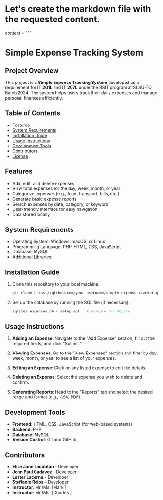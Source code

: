 # Let's create the markdown file with the requested content.
content = """
# Simple Expense Tracking System

## Project Overview

This project is a **Simple Expense Tracking System** developed as a requirement for **IT 201L** and **IT 207L** under the BSIT program at SLSU-TO, Batch 2024. The system helps users track their daily expenses and manage personal finances efficiently.

## Table of Contents
- [Features](#features)
- [System Requirements](#system-requirements)
- [Installation Guide](#installation-guide)
- [Usage Instructions](#usage-instructions)
- [Development Tools](#development-tools)
- [Contributors](#contributors)
- [License](#license)

## Features

- Add, edit, and delete expenses
- View total expenses for the day, week, month, or year
- Categorize expenses (e.g., food, transport, bills, etc.)
- Generate basic expense reports
- Search expenses by date, category, or keyword
- User-friendly interface for easy navigation
- Data stored locally

## System Requirements

- Operating System: Windows, macOS, or Linux
- Programming Language: PHP, HTML, CSS, JavaScript
- Database: MySQL 
- Additional Libraries: 

## Installation Guide

1. Clone this repository to your local machine.
    ```bash
    git clone https://github.com/your-username/simple-expense-tracker.git
    ```

2. Set up the database by running the SQL file (if necessary).
    ```bash
    sqlite3 expenses.db < setup.sql   # Example for SQLite
    ```

## Usage Instructions

1. **Adding an Expense**: Navigate to the "Add Expense" section, fill out the required fields, and click "Submit."
   
2. **Viewing Expenses**: Go to the "View Expenses" section and filter by day, week, month, or year to see a list of your expenses.

3. **Editing an Expense**: Click on any listed expense to edit the details.

4. **Deleting an Expense**: Select the expense you wish to delete and confirm.

5. **Generating Reports**: Head to the "Reports" tab and select the desired range and format (e.g., CSV, PDF).

## Development Tools

- **Frontend**: HTML, CSS, JavaScript (for web-based systems)
- **Backend**: PHP
- **Database**: MySQL
- **Version Control**: Git and GitHub

## Contributors

- **Elise Jane Lacubtan** - Developer
- **John Paul Cadavez** - Developer
- **Lester Lacerna** - Developer
- **Steffanie Relos** - Developer
- **Instructor**: Mr./Ms. [Mark ]
- **Instructor**: Mr./Ms. [Charles ]

